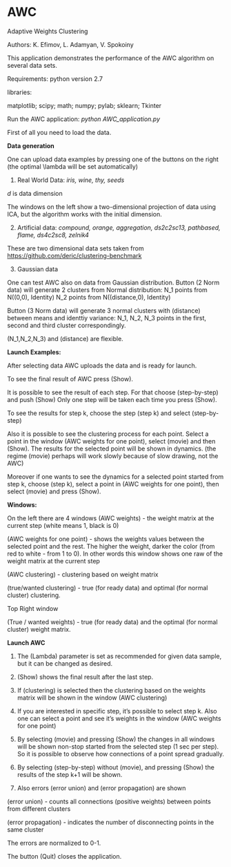 # AWC
Adaptive Weights Clustering

Authors: K. Efimov, L. Adamyan, V. Spokoiny

This application demonstrates the performance of the AWC algorithm on several data sets.

Requirements:
python version 2.7

libraries:

matplotlib;
scipy;
math;
numpy;
pylab;
sklearn;
Tkinter


Run the AWC application: *python AWC_application.py*

First of all you need to load the data.

**Data generation**

One can upload data examples by pressing one of the buttons on the right (the optimal \lambda will be set automatically)

1) Real World Data: 
*iris, wine, thy, seeds*

*d* is data dimension

The windows on the left show a two-dimensional projection of data using ICA, but the algorithm works with the initial dimension.
 
2) Artificial data:
*compound, orange, aggregation, ds2c2sc13, pathbased, flame, ds4c2sc8, zelnik4*

These are two dimensional data sets taken from https://github.com/deric/clustering-benchmark

3) Gaussian data

One can test AWC also on data from Gaussian distribution.
Button (2 Norm data)  will generate 2 clusters from Normal distribution:
N_1 points from N((0,0), Identity)
N_2 points from N((distance,0), Identity)

Button (3 Norm data) will generate 3 normal clusters with (distance) between means and identtiy variance:
N_1, N_2, N_3 points in the first, second and third cluster correspondingly.

(N_1,N_2,N_3) and (distance) are flexible.

**Launch Examples:**

After selecting data AWC uploads the data and is ready for launch.

To see the final result of AWC press (Show).

It is possible to see the result of each step.
For that choose (step-by-step) and push (Show)
Only one step will be taken each time you press (Show).

To see the results for step k, choose the step (step k) and select (step-by-step)

Also it is possible to see the clustering process for each point.
Select a point in the window (AWC weights for one point), select  (movie) and then (Show).
The results for the selected point will be shown in dynamics.
(the regime (movie) perhaps will work slowly because of slow drawing, not the AWC)

Moreover if one wants to see the dynamics for a selected point started from step k, choose (step k), select a point in (AWC weights for one point), then select (movie) and press (Show).

**Windows:**

On the left there are 4 windows
(AWC weights) - the weight matrix at the current step (white means 1, black is 0)

(AWC weights for one point) - shows the weights values between the selected point and the rest. The higher the weight, darker the color (from red to white - from 1 to 0). In other words this window shows one raw of the weight matrix at the current step

(AWC clustering) - clustering based on weight matrix

(true/wanted clustering) - true (for ready data) and optimal (for normal cluster) clustering.

Top Right window 

(True / wanted weights) - true (for ready data) and the optimal (for normal cluster) weight matrix.

**Launch AWC**

1) The (Lambda) parameter is set as recommended for given data sample, but it can be changed as desired.

2) (Show) shows the final result after the last step.

3) If (clustering) is selected then the clustering based on the weights matrix will be shown in the window (AWC clustering) 

4) If you are interested in specific step, it’s possible to select step k.
Also one can select a point and see it’s weights in the window (AWC weights for one point) 

5) By selecting (movie) and pressing (Show) the changes in all windows will be shown non-stop started from the selected step (1 sec per step).
So it is possible to observe how connections of a point spread gradually.

6) By selecting (step-by-step) without (movie), and pressing (Show) the results of the step k+1 will be shown.

7) Also errors (error union) and (error propagation) are shown

(error union) - counts all connections (positive weights) between points from different clusters

(error propagation) -  indicates the number of disconnecting points in the same cluster

The errors are normalized to 0-1.

The button (Quit) closes the application.



